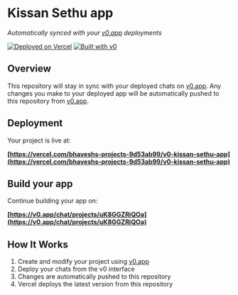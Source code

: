 # Kissan Sethu app

*Automatically synced with your [v0.app](https://v0.app) deployments*

[![Deployed on Vercel](https://img.shields.io/badge/Deployed%20on-Vercel-black?style=for-the-badge&logo=vercel)](https://vercel.com/bhaveshs-projects-9d53ab99/v0-kissan-sethu-app)
[![Built with v0](https://img.shields.io/badge/Built%20with-v0.app-black?style=for-the-badge)](https://v0.app/chat/projects/uK8GGZRiQOa)

## Overview

This repository will stay in sync with your deployed chats on [v0.app](https://v0.app).
Any changes you make to your deployed app will be automatically pushed to this repository from [v0.app](https://v0.app).

## Deployment

Your project is live at:

**[https://vercel.com/bhaveshs-projects-9d53ab99/v0-kissan-sethu-app](https://vercel.com/bhaveshs-projects-9d53ab99/v0-kissan-sethu-app)**

## Build your app

Continue building your app on:

**[https://v0.app/chat/projects/uK8GGZRiQOa](https://v0.app/chat/projects/uK8GGZRiQOa)**

## How It Works

1. Create and modify your project using [v0.app](https://v0.app)
2. Deploy your chats from the v0 interface
3. Changes are automatically pushed to this repository
4. Vercel deploys the latest version from this repository
